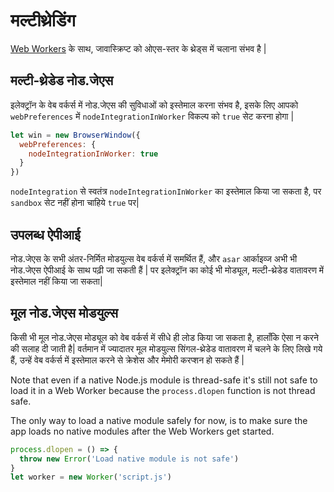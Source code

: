 # मल्टीथ्रेडिंग

[Web Workers](https://developer.mozilla.org/en/docs/Web/API/Web_Workers_API/Using_web_workers) के साथ, जावास्क्रिप्ट को ओएस-स्तर के थ्रेड्स में चलाना संभव है |

## मल्टी-थ्रेडेड नोड.जेएस

इलेक्ट्रॉन के वेब वर्कर्स में नोड.जेएस की सुविधाओं को इस्तेमाल करना संभव है, इसके लिए आपको `webPreferences` में `nodeIntegrationInWorker` विकल्प को `true` सेट करना होगा |

```javascript
let win = new BrowserWindow({
  webPreferences: {
    nodeIntegrationInWorker: true
  }
})
```

`nodeIntegration` से स्वतंत्र `nodeIntegrationInWorker` का इस्तेमाल किया जा सकता है, पर `sandbox` सेट नहीं होना चाहिये `true` पर|

## उपलब्ध ऐपीआई

नोड.जेएस के सभी अंतर-निर्मित मोडयुल्स वेब वर्कर्स में समर्थित हैं, और `asar` आर्काइव्ज अभी भी नोड.जेएस ऐपीआई के साथ पढ़ी जा सकती हैं | पर इलेक्ट्रॉन का कोई भी मोड्यूल, मल्टी-थ्रेडेड वातावरण में इस्तेमाल नहीं किया जा सकता|

## मूल नोड.जेएस मोडयुल्स

किसी भी मूल नोड.जेएस मोड्यूल को वेब वर्कर्स में सीधे ही लोड किया जा सकता है, हालाँकि ऐसा न करने की सलाह दी जाती है| वर्तमान में ज्यादातर मूल मोडयुल्स सिंगल-थ्रेडेड वातावरण में चलने के लिए लिखे गये हैं, उन्हें वेब वर्कर्स में इस्तेमाल करने से क्रेशेस और मेमोरी करप्शन हो सकते हैं |

Note that even if a native Node.js module is thread-safe it's still not safe to load it in a Web Worker because the `process.dlopen` function is not thread safe.

The only way to load a native module safely for now, is to make sure the app loads no native modules after the Web Workers get started.

```javascript
process.dlopen = () => {
  throw new Error('Load native module is not safe')
}
let worker = new Worker('script.js')
```